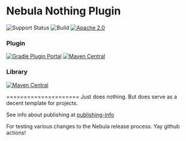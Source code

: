 # Nebula Nothing Plugin

![Support Status](https://img.shields.io/badge/nebula-active-green.svg)
![Build](https://github.com/nebula-plugins/gradle-nothing-plugin/actions/workflows/build.yml/badge.svg)
[![Apache 2.0](https://img.shields.io/github/license/nebula-plugins/gradle-nothing-plugin.svg)](http://www.apache.org/licenses/LICENSE-2.0)

### Plugin
[![Gradle Plugin Portal](https://img.shields.io/maven-metadata/v/https/plugins.gradle.org/m2/com.netflix.nebula/gradle-nothing-plugin/maven-metadata.xml.svg?label=gradlePluginPortal)](https://plugins.gradle.org/plugin/nebula.nothing-plugin)
[![Maven Central](https://img.shields.io/maven-central/v/com.netflix.nebula/gradle-nothing-plugin)](https://maven-badges.herokuapp.com/maven-central/com.netflix.nebula/gradle-nothing-plugin)

### Library
[![Maven Central](https://img.shields.io/maven-central/v/com.netflix.nebula/nebula-nothing-library)](https://maven-badges.herokuapp.com/maven-central/com.netflix.nebula/nebula-nothing-library)


=====================
Just does nothing. But does serve as a decent template for projects.

See info about publishing at [publishing-info](./publishing-info.md)

For testing various changes to the Nebula release process. Yay github actions!
